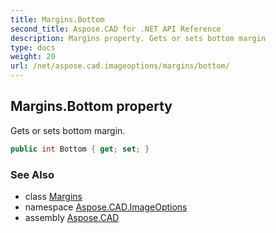 ```yaml
---
title: Margins.Bottom
second_title: Aspose.CAD for .NET API Reference
description: Margins property. Gets or sets bottom margin
type: docs
weight: 20
url: /net/aspose.cad.imageoptions/margins/bottom/
---
```

## Margins.Bottom property

Gets or sets bottom margin.

```csharp
public int Bottom { get; set; }
```

### See Also

* class [Margins](../)
* namespace [Aspose.CAD.ImageOptions](../../../aspose.cad.imageoptions/)
* assembly [Aspose.CAD](../../../)


